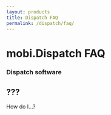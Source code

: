 ```yaml
---
layout: products
title: Dispatch FAQ
permalink: /dispatch/faq/
---
```


# mobi.Dispatch FAQ

### Dispatch software

## ???

How do I...?